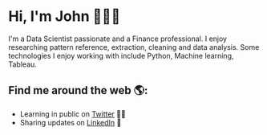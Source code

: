 
# Hi, I'm John 👋🏾‍💻


I'm a Data Scientist passionate and a Finance professional. I enjoy researching pattern reference, extraction, cleaning and data analysis. Some technologies I enjoy working with include Python, Machine learning, Tableau.


## Find me around the web 🌎: 
- Learning in public on <a href="https://twitter.com/JohnFreHiguita">Twitter</a> ✍🏾
- Sharing updates on <a href="https://www.linkedin.com/in/john-higuita/">LinkedIn</a> 💼
